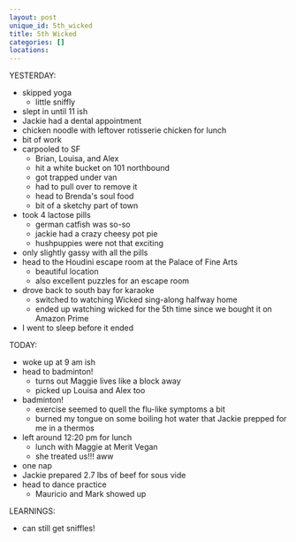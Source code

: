```yaml
---
layout: post
unique_id: 5th_wicked
title: 5th Wicked
categories: []
locations: 
---
```


YESTERDAY:
* skipped yoga
  * little sniffly
* slept in until 11 ish
* Jackie had a dental appointment
* chicken noodle with leftover rotisserie chicken for lunch
* bit of work
* carpooled to SF
  * Brian, Louisa, and Alex
  * hit a white bucket on 101 northbound
  * got trapped under van
  * had to pull over to remove it
  * head to Brenda's soul food
  * bit of a sketchy part of town
* took 4 lactose pills
  * german catfish was so-so
  * jackie had a crazy cheesy pot pie
  * hushpuppies were not that exciting
* only slightly gassy with all the pills
* head to the Houdini escape room at the Palace of Fine Arts
  * beautiful location
  * also excellent puzzles for an escape room
* drove back to south bay for karaoke
  * switched to watching Wicked sing-along halfway home
  * ended up watching wicked for the 5th time since we bought it on Amazon Prime
* I went to sleep before it ended

TODAY:
* woke up at 9 am ish
* head to badminton!
  * turns out Maggie lives like a block away
  * picked up Louisa and Alex too
* badminton!
  * exercise seemed to quell the flu-like symptoms a bit
  * burned my tongue on some boiling hot water that Jackie prepped for me in a thermos
* left around 12:20 pm for lunch
  * lunch with Maggie at Merit Vegan
  * she treated us!!! aww
* one nap
* Jackie prepared 2.7 lbs of beef for sous vide
* head to dance practice
  * Mauricio and Mark showed up

LEARNINGS:
* can still get sniffles!
